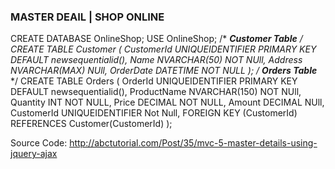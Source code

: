 ### MASTER DEAIL | SHOP ONLINE

CREATE DATABASE OnlineShop;
USE OnlineShop;
/* *****Customer Table***** */
CREATE TABLE Customer
(
	CustomerId UNIQUEIDENTIFIER PRIMARY KEY DEFAULT newsequentialid(),
	Name NVARCHAR(50) NOT NUll,
	Address NVARCHAR(MAX) NUll,
	OrderDate DATETIME NOT NULL
);
/* *****Orders Table***** */
CREATE TABLE Orders
(
	OrderId UNIQUEIDENTIFIER PRIMARY KEY DEFAULT newsequentialid(),
	ProductName NVARCHAR(150) NOT NUll,
	Quantity INT NOT NULL,
	Price DECIMAL NOT NULL,
	Amount DECIMAL NUll,
	CustomerId UNIQUEIDENTIFIER Not Null,
	FOREIGN KEY (CustomerId) REFERENCES Customer(CustomerId)
);

Source Code: http://abctutorial.com/Post/35/mvc-5-master-details-using-jquery-ajax

